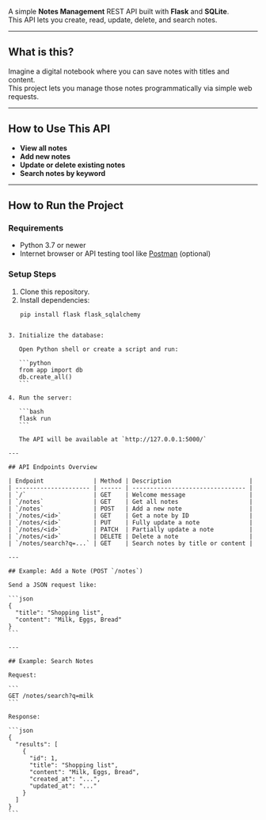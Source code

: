 A simple **Notes Management** REST API built with **Flask** and **SQLite**.  
This API lets you create, read, update, delete, and search notes.

---

## What is this?

Imagine a digital notebook where you can save notes with titles and content.  
This project lets you manage those notes programmatically via simple web requests.

---

## How to Use This API

- **View all notes**  
- **Add new notes**  
- **Update or delete existing notes**  
- **Search notes by keyword**

---

## How to Run the Project

### Requirements

- Python 3.7 or newer  
- Internet browser or API testing tool like [Postman](https://www.postman.com/) (optional)

### Setup Steps

1. Clone this repository.  
2. Install dependencies:
   ```bash
   pip install flask flask_sqlalchemy
````

3. Initialize the database:

   Open Python shell or create a script and run:

   ```python
   from app import db
   db.create_all()
   ```

4. Run the server:

   ```bash
   flask run
   ```

   The API will be available at `http://127.0.0.1:5000/`

---

## API Endpoints Overview

| Endpoint              | Method | Description                      |
| --------------------- | ------ | -------------------------------- |
| `/`                   | GET    | Welcome message                  |
| `/notes`              | GET    | Get all notes                    |
| `/notes`              | POST   | Add a new note                   |
| `/notes/<id>`         | GET    | Get a note by ID                 |
| `/notes/<id>`         | PUT    | Fully update a note              |
| `/notes/<id>`         | PATCH  | Partially update a note          |
| `/notes/<id>`         | DELETE | Delete a note                    |
| `/notes/search?q=...` | GET    | Search notes by title or content |

---

## Example: Add a Note (POST `/notes`)

Send a JSON request like:

```json
{
  "title": "Shopping list",
  "content": "Milk, Eggs, Bread"
}
```

---

## Example: Search Notes

Request:

```
GET /notes/search?q=milk
```

Response:

```json
{
  "results": [
    {
      "id": 1,
      "title": "Shopping list",
      "content": "Milk, Eggs, Bread",
      "created_at": "...",
      "updated_at": "..."
    }
  ]
}
```




